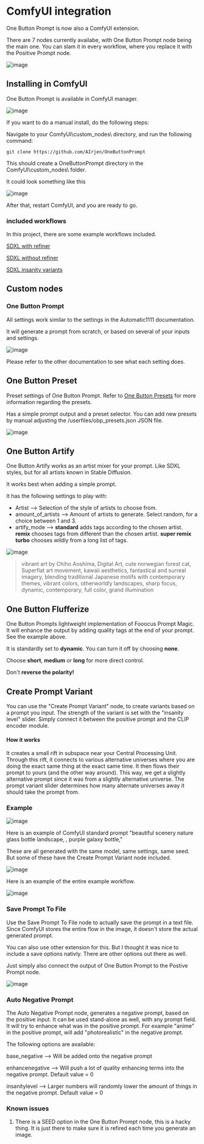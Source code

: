 # ComfyUI integration
One Button Prompt is now also a ComfyUI extension.

There are 7 nodes currently availabe, with One Button Prompt node being the main one.
You can slam it in every workflow, where you replace it with the Positive Prompt node.

![image](https://github.com/AIrjen/OneButtonPrompt/assets/130234949/271dc575-dfe7-48dc-bef5-222d0af53344)



## Installing in ComfyUI
One Button Prompt is available in ComfyUI manager.

![image](https://github.com/AIrjen/OneButtonPrompt/assets/130234949/54825420-ae69-4a9b-9dce-dad6baef8875)


If you want to do a manual install, do the following steps:

Navigate to your ComfyUI\custom_nodes\ directory, and run the following command:
```
git clone https://github.com/AIrjen/OneButtonPrompt
```

This should create a OneButtonPrompt directory in the ComfyUI\custom_nodes\ folder.

It could look something like this

![image](https://github.com/AIrjen/OneButtonPrompt/assets/130234949/88faa548-62c7-4059-9d5e-2a74e17678f4)

After that, restart ComfyUI, and you are ready to go.

### included workflows

In this project, there are some example workflows included.

[SDXL with refiner](https://github.com/AIrjen/OneButtonPrompt/blob/main/comfyui_workflow_examples/SDXL_OBP_Refiner.json)

[SDXL without refiner](https://github.com/AIrjen/OneButtonPrompt/blob/main/comfyui_workflow_examples/SDXL_OBP_NoRefiner.json)

[SDXL insanity variants](https://github.com/AIrjen/OneButtonPrompt/blob/main/comfyui_workflow_examples/SDXL_Insanity_Variants.json)


## Custom nodes

### One Button Prompt

All settings work similar to the settings in the Automatic1111 documentation.

It will generate a prompt from scratch, or based on several of your inputs and settings.

![image](https://github.com/AIrjen/OneButtonPrompt/assets/130234949/bca84637-a667-48e4-888d-9b0318eb4f43)

Please refer to the other documentation to see what each setting does.

## One Button Preset

Preset settings of One Button Prompt. Refer to [One Button Presets](https://github.com/AIrjen/OneButtonPrompt/blob/main/user_guides/one_butten_presets.md) for more information regarding the presets.

Has a simple prompt output and a preset selector. You can add new presets by manual adjusting the /userfiles/obp_presets.json JSON file.

![image](https://github.com/AIrjen/OneButtonPrompt/assets/130234949/33392e25-d24e-4cc7-a90f-95722e7e8e06)

## One Button Artify

One Button Artify works as an artist mixer for your prompt. Like SDXL styles, but for all artists known in Stable Diffusion. 

It works best when adding a simple prompt.

It has the following settings to play with:

- Artist --> Selection of the style of artists to choose from.
- amount_of_artists --> Amount of artists to generate. Select random, for a choice between 1 and 3.
- artify_mode --> __standard__ adds tags according to the chosen artist. __remix__ chooses tags from different than the chosen artist. __super remix turbo__ chooses wildly from a long list of tags.

![image](https://github.com/AIrjen/OneButtonPrompt/assets/130234949/22415117-c457-44a3-bc35-d13629681319)
> vibrant art by Chiho Aoshima, Digital Art, cute norwegian forest cat, Superflat art movement, kawaii aesthetics, fantastical and surreal imagery, blending traditional Japanese motifs with contemporary themes, vibrant colors, otherworldly landscapes, sharp focus, dynamic, contemporary, full color, grand illumination

## One Button Flufferize

One Button Prompts lightweight implementation of Fooocus Prompt Magic. It will enhance the output by adding quality tags at the end of your prompt. See the example above.

It is standardly set to __dynamic__. You can turn it off by choosing __none__.

Choose __short__, __medium__ or __long__ for more direct control.

Don't __reverse the polarity!__

## Create Prompt Variant
You can use the "Create Prompt Variant" node, to create variants based on a prompt you input. The strength of the variant is set with the "insanity level" slider. Simply connect it between the positive prompt and the CLIP encoder module.

#### How it works
It creates a small rift in subspace near your Central Processing Unit. Through this rift, it connects to various alternative universes where you are doing the exact same thing at the exact same time. It then flows their prompt to yours (and the other way around). This way, we get a slightly alternative prompt since it was from a slightly alternative universe. The prompt variant slider determines how many alternate universes away it should take the prompt from.

### Example

![image](https://github.com/AIrjen/OneButtonPrompt/assets/130234949/a0191a18-eac9-4261-ab26-4dfdd997dad0)

Here is an example of ComfyUI standard prompt "beautiful scenery nature glass bottle landscape, , purple galaxy bottle,"

These are all generated with the same model, same settings, same seed. But some of these have the Create Prompt Variant node included.

![image](https://github.com/AIrjen/OneButtonPrompt/assets/130234949/dfe7fc06-face-4949-a048-d310504d3c3c)

Here is an example of the entire example workflow.

![image](https://github.com/AIrjen/OneButtonPrompt/assets/130234949/117fc612-5a7d-4b0d-b163-adf8ff84555c)

### Save Prompt To File

Use the Save Prompt To File node to actually save the prompt in a text file. Since ComfyUI stores the entire flow in the image, it doesn't store the actual generated prompt.

You can also use other extension for this. But I thought it was nice to include a save options nativly. There are other options out there as well.

Just simply also connect the output of One Button Prompt to the Postive Prompt node.

![image](https://github.com/AIrjen/OneButtonPrompt/assets/130234949/edaf7cec-7e95-46a9-84dc-00da4aaf2c4e)

### Auto Negative Prompt

The Auto Negative Prompt node, generates a negative prompt, based on the positive input. It can be used stand-alone as well, with any prompt field. It will try to enhance what was in the positive prompt. For example "anime" in the positive prompt, will add "photorealistic" in the negative prompt.

The following options are available:

base_negative --> Will be added onto the negative prompt

enhancenegative --> Will push a lot of quality enhancing terms into the negative prompt. Default value = 0

insanitylevel --> Larger numbers will randomly lower the amount of things in the negative prompt. Default value = 0



### Known issues

1. There is a SEED option in the One Button Prompt node, this is a hacky thing. It is just there to make sure it is refired each time you generate an image.

